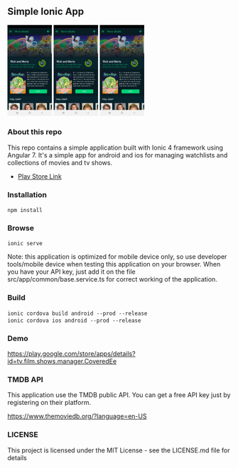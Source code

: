 ##  Simple Ionic App

<p float="left">
  <img src="./screens/screen1.jpg" width="100" />
  <img src="./screens/screen1.jpg" width="100" /> 
  <img src="./screens/screen1.jpg" width="100" />
</p>

### About this repo
This repo contains a simple application built with Ionic 4 framework using Angular 7. It's a simple app for android and ios for managing watchlists and collections of movies and tv shows.

- [Play Store Link](https://play.google.com/store/apps/details?id=tv.film.shows.manager.CoveredEe)

### Installation
```
npm install
```

### Browse
```
ionic serve
```
Note: this application is optimized for mobile device only, so use developer tools/mobile device when testing this application on your browser. When you have your API key, just add it on the file src/app/common/base.service.ts for correct working of the application.
### Build 
```
ionic cordova build android --prod --release
ionic cordova ios android --prod --release
```
### Demo
https://play.google.com/store/apps/details?id=tv.film.shows.manager.CoveredEe

### TMDB API
This application use the TMDB public API. You can get a free API key just by registering on their platform. 

https://www.themoviedb.org/?language=en-US

### LICENSE 
This project is licensed under the MIT License - see the LICENSE.md file for details
